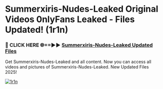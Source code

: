 # Summerxiris-Nudes-Leaked Original Videos 0nlyFans Leaked - Files Updated! (1r1n)

<h3>🔴 CLICK HERE 🌐==►► <a href="https://tinyurl.com/yc6ubb5a" rel="nofollow">Summerxiris-Nudes-Leaked Updated Files</a></h3>

Get Summerxiris-Nudes-Leaked and all content. Now you can access all videos and pictures of Summerxiris-Nudes-Leaked. New Updated Files 2025!

[![1r1n](https://i.imgur.com/7eu0CRL.gif)](https://tinyurl.com/yc6ubb5a)
